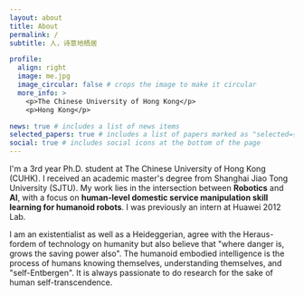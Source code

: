 ```yaml
---
layout: about
title: About
permalink: /
subtitle: 人，诗意地栖居

profile:
  align: right
  image: me.jpg
  image_circular: false # crops the image to make it circular
  more_info: >
    <p>The Chinese University of Hong Kong</p>
    <p>Hong Kong</p>

news: true # includes a list of news items
selected_papers: true # includes a list of papers marked as "selected={true}"
social: true # includes social icons at the bottom of the page
---
```


I'm a 3rd year Ph.D. student at The Chinese University of Hong Kong (CUHK). I received an academic master's degree from Shanghai Jiao Tong University (SJTU). My work lies in the intersection between **Robotics** and **AI**, with a focus on **human-level domestic service manipulation skill learning for humanoid robots**. I was previously an intern at Huawei 2012 Lab.

I am an existentialist as well as a Heideggerian, agree with the Heraus-fordem of technology on humanity but also believe that "where danger is, grows the saving power also". The humanoid embodied intelligence is the process of humans knowing themselves, understanding themselves, and "self-Entbergen". It is always passionate to do research for the sake of human self-transcendence.
